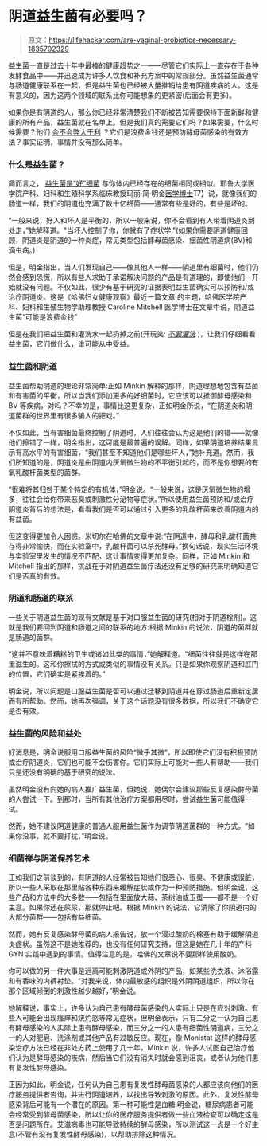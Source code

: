 # 阴道益生菌有必要吗？

> 原文：<https://lifehacker.com/are-vaginal-probiotics-necessary-1835702329>

益生菌一直是过去十年中最棒的健康趋势之一——尽管它们实际上一直存在于各种发酵食品中——并迅速成为许多人饮食和补充方案中的常规部分。虽然益生菌通常与肠道健康联系在一起，但是益生菌也已经被大量推销给患有阴道疾病的人。这是有意义的，因为这两个领域的联系比你可能想象的更紧密(后面会有更多)。



如果你是有阴道的人，那么你已经非常清楚我们不断被告知需要保持下面新鲜和健康的所有产品，益生菌就在名单上。但是我们真的需要它们吗？如果需要，什么时候需要？他们 [会不会弊大于利](https://vitals.lifehacker.com/its-official-probiotics-are-not-harmless-cure-alls-1829202390) ？它们是浪费金钱还是预防酵母菌感染的有效方法？事实证明，事情并没有那么简单。

### 什么是益生菌？

简而言之， [益生菌是“好”细菌](https://www.mayoclinic.org/what-are-probiotics/art-20232589) 与你体内已经存在的细菌相同或相似。耶鲁大学医学院产科、妇科和生殖科学系临床教授玛丽·简·明金[医学博士](https://www.yalemedicine.org/doctors/maryjane_minkin/)T7】说，就像我们的肠道一样，我们的阴道也充满了数十亿细菌——通常有些是好的，有些是坏的。

“一般来说，好人和坏人是平衡的，所以一般来说，你不会看到有人带着阴道炎到处走，”她解释道。"当坏人控制了你，你就有了症状学."(如果你需要阴道健康回顾，阴道炎是阴道的一种炎症，常见类型包括酵母菌感染、细菌性阴道病(BV)和滴虫病。)

但是，明金指出，当人们发现自己——像其他人一样——阴道里有细菌时，他们仍然会感到恐慌，所以有些人求助于承诺解决问题的产品是有道理的，即使他们一开始就没有问题。不仅如此，很少有基于研究的证据表明益生菌确实可以预防和/或治疗阴道炎。这是《哈佛妇女健康观察》最近一篇文章 的主题，哈佛医学院产科、妇科和生殖生物学助理教授 Caroline Mitchell 医学博士在文章中说，阴道益生菌“可能是浪费金钱”

但是在我们把益生菌和灌洗水一起扔掉之前(开玩笑: [*不要灌洗*](https://vitals.lifehacker.com/these-beauty-products-are-extra-hazardous-for-women-of-1798158091) )，让我们仔细看看益生菌，它们做什么，谁可能从中受益。

### 益生菌和阴道

益生菌帮助阴道的理论非常简单:正如 Minkin 解释的那样，阴道理想地包含有益菌和有害菌的平衡，所以当我们添加更多的好细菌时，它应该可以抵御酵母感染和 BV 等疾病，对吗？不幸的是，事情比这更复杂，正如明金所说，“在阴道炎和阴道菌群的世界里有很多骗人的把戏。”

不仅如此，当有害细菌最终控制了阴道时，人们往往会认为这是他们的错——就像他们擦错了一样，明金指出，这可能是最普遍的误解。同样，如果阴道培养结果显示有高水平的有害细菌，“我们甚至不知道他们是哪些坏人，”她补充道。然而，我们所知道的是，阴道炎是由阴道内厌氧微生物的不平衡引起的，而不是你想要的有氧乳酸杆菌类型的菌群。

“很难将其归咎于某个特定的有机体，”明金说。“一般来说，这是厌氧微生物的增多，往往会给你带来恶臭或刺激性分泌物等症状。”所以使用益生菌预防和/或治疗阴道炎背后的想法是，看看我们是否可以通过引入更多的乳酸杆菌来改善阴道内的有益菌。

但这变得更加令人困惑。米切尔在哈佛的文章中说:“在阴道中，酵母和乳酸杆菌共存得非常愉快，而在实验室中，乳酸杆菌可以杀死酵母。”换句话说，现实生活环境与实验室里发生的情况不匹配，这让事情变得更加复杂。同样，正如 Minkin 和 Mitchell 指出的那样，挑战在于对阴道益生菌疗法还没有足够的研究来明确知道它们是否真的有效。

### 阴道和肠道的联系

一些关于阴道益生菌的现有文献是基于对口服益生菌的研究(相对于阴道栓剂)。这就是我们要回到阴道和肠道之间的联系的地方:根据 Minkin 的说法，阴道的菌群就是肠道的菌群。

“这并不意味着糟糕的卫生或诸如此类的事情，”她解释道。“细菌往往就是这样在那里滋生的。这和你擦拭的方式或类似的事情没有关系。只是如果你观察阴道和肛门的位置，它们确实是紧挨着的。”

明金说，所以问题是口服益生菌是否可以通过迁移到阴道并在穿过肠道后重新定居而有所帮助。然而，她再次强调，关于这个话题没有很多数据，所以我们不确定它是否有效。

### 益生菌的风险和益处

好消息是，明金说服用口服益生菌的风险“微乎其微”，所以即使它们没有积极预防或治疗阴道炎，它们也可能不会伤害你。它们实际上可能对一些人有帮助——我们只是还没有明确的基于研究的说法。

虽然明金没有向她的病人推广益生菌，但她说，她偶尔会建议那些反复感染酵母菌的人尝试一下。到那时，当所有其他治疗方案都用尽时，尝试益生菌可能值得一试。

然而，她不建议阴道健康的普通人服用益生菌作为调节阴道菌群的一种方式。“如果你没事，就不要打扰，”明金说。

### 细菌禅与阴道保养艺术

正如我们之前谈到的，有阴道的人经常被告知她们很恶心、很臭、不健康或很脏，所以一些人采取在那里贴各种东西来缓解症状或作为一种预防措施。但明金说，这些产品和方法中的大多数——包括在里面放大蒜、茶树油或玉蛋——都不是一个好主意。如果你还在尿尿，那就停止吧。根据 Minkin 的说法，它清除了你阴道内的大部分菌群——包括有益细菌。

然而，她有反复感染酵母菌的病人报告说，放一个浸过酸奶的棉塞有助于缓解阴道炎症状。虽然这不是她推荐的，也没有任何研究支持，但这是她在几十年的产科 GYN 实践中遇到的事情。值得注意的是，哈佛的文章说不要那样使用酸奶。

你可以做的另一件大事是远离可能刺激阴道或外阴的产品，如某些洗衣液、沐浴露和有香味的内裤衬垫。“对我来说，体内最敏感的组织是外阴阴道组织，所以你在那个区域倾倒的刺激性越少越好，”明金说。

她解释说，事实上，许多认为自己患有酵母菌感染的人实际上只是在应对刺激。有些人可能会出现瘙痒和烧灼感等常见症状，但明金表示，只有三分之一认为自己患有酵母感染的人实际上患有酵母感染，而三分之一的人患有细菌性阴道病，三分之一的人对肥皂、洗涤剂或其他产品有过敏反应。现在，像 Monistat 这样的酵母感染治疗方法已经在非处方药上使用了几十年，Minkin 说，许多人试图自己治疗他们认为是酵母感染的疾病，然后当它们没有消失时就会感到沮丧，或者认为他们患有复发性酵母感染。

正因为如此，明金说，任何认为自己患有复发性酵母菌感染的人都应该向他们的医疗服务提供者咨询，并进行阴道培养，以找出导致刺激的原因。此外，复发性酵母感染背后可能有一个潜在的原因。第一种可能性是血糖:明金说，糖尿病患者可能会经常受到酵母菌感染，所以让你的医疗服务提供者做一些血液检查可以确定这是否是问题所在。艾滋病毒也可能导致持续的酵母感染，所以测试这一点是一个好主意(不管有没有复发性酵母感染)，以帮助排除这种情况。